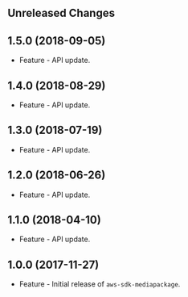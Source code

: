 Unreleased Changes
------------------

1.5.0 (2018-09-05)
------------------

* Feature - API update.

1.4.0 (2018-08-29)
------------------

* Feature - API update.

1.3.0 (2018-07-19)
------------------

* Feature - API update.

1.2.0 (2018-06-26)
------------------

* Feature - API update.

1.1.0 (2018-04-10)
------------------

* Feature - API update.

1.0.0 (2017-11-27)
------------------

* Feature - Initial release of `aws-sdk-mediapackage`.

